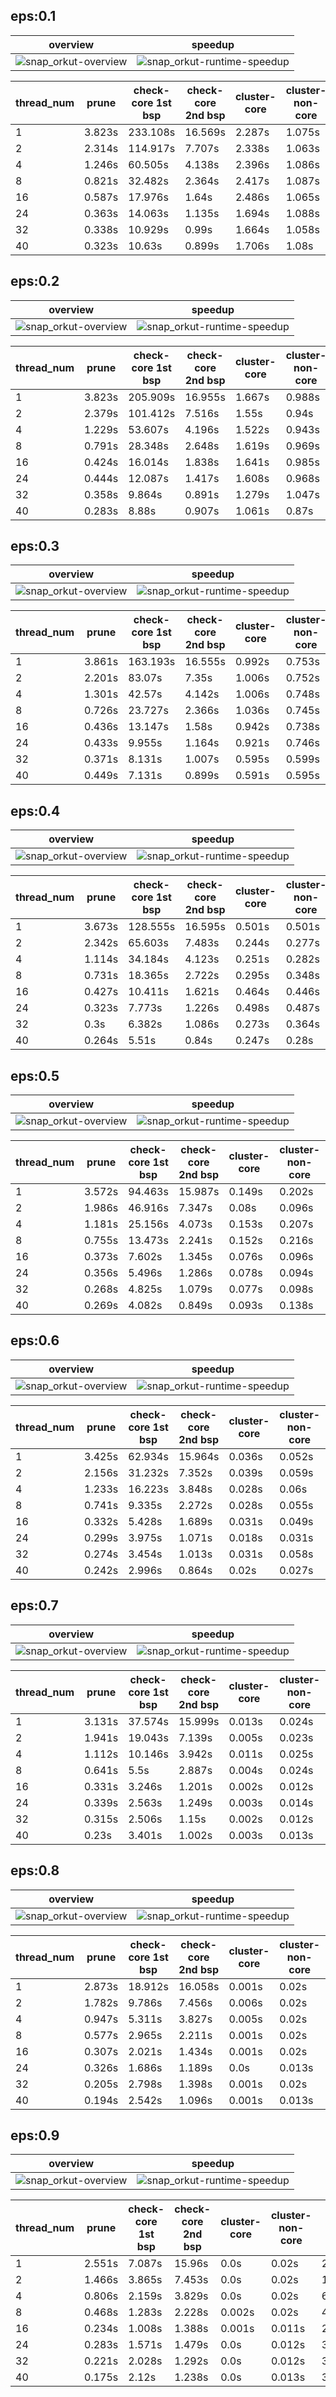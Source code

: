 ## eps:0.1

overview | speedup
--- | ---
![snap_orkut-overview](../../figures/scalability_robust/snap_orkut-eps:0.1-min_pts:5-overview.png) | ![snap_orkut-runtime-speedup](../../figures/scalability_robust/snap_orkut-eps:0.1-min_pts:5-runtime-speedup.png)

thread_num | prune | check-core 1st bsp | check-core 2nd bsp | cluster-core | cluster-non-core | total | total speedup
--- | --- | --- | --- | --- | --- | --- | ---
1 | 3.823s | 233.108s | 16.569s | 2.287s | 1.075s | 256.863s | 1.000
2 | 2.314s | 114.917s | 7.707s | 2.338s | 1.063s | 128.341s | 2.001
4 | 1.246s | 60.505s | 4.138s | 2.396s | 1.086s | 69.373s | 3.703
8 | 0.821s | 32.482s | 2.364s | 2.417s | 1.087s | 39.172s | 6.557
16 | 0.587s | 17.976s | 1.64s | 2.486s | 1.065s | 23.756s | 10.813
24 | 0.363s | 14.063s | 1.135s | 1.694s | 1.088s | 18.346s | 14.001
32 | 0.338s | 10.929s | 0.99s | 1.664s | 1.058s | 14.982s | 17.145
40 | 0.323s | 10.63s | 0.899s | 1.706s | 1.08s | 14.641s | 17.544

## eps:0.2

overview | speedup
--- | ---
![snap_orkut-overview](../../figures/scalability_robust/snap_orkut-eps:0.2-min_pts:5-overview.png) | ![snap_orkut-runtime-speedup](../../figures/scalability_robust/snap_orkut-eps:0.2-min_pts:5-runtime-speedup.png)

thread_num | prune | check-core 1st bsp | check-core 2nd bsp | cluster-core | cluster-non-core | total | total speedup
--- | --- | --- | --- | --- | --- | --- | ---
1 | 3.823s | 205.909s | 16.955s | 1.667s | 0.988s | 229.347s | 1.000
2 | 2.379s | 101.412s | 7.516s | 1.55s | 0.94s | 113.799s | 2.015
4 | 1.229s | 53.607s | 4.196s | 1.522s | 0.943s | 61.499s | 3.729
8 | 0.791s | 28.348s | 2.648s | 1.619s | 0.969s | 34.377s | 6.672
16 | 0.424s | 16.014s | 1.838s | 1.641s | 0.985s | 20.903s | 10.972
24 | 0.444s | 12.087s | 1.417s | 1.608s | 0.968s | 16.527s | 13.877
32 | 0.358s | 9.864s | 0.891s | 1.279s | 1.047s | 13.441s | 17.063
40 | 0.283s | 8.88s | 0.907s | 1.061s | 0.87s | 12.001s | 19.111

## eps:0.3

overview | speedup
--- | ---
![snap_orkut-overview](../../figures/scalability_robust/snap_orkut-eps:0.3-min_pts:5-overview.png) | ![snap_orkut-runtime-speedup](../../figures/scalability_robust/snap_orkut-eps:0.3-min_pts:5-runtime-speedup.png)

thread_num | prune | check-core 1st bsp | check-core 2nd bsp | cluster-core | cluster-non-core | total | total speedup
--- | --- | --- | --- | --- | --- | --- | ---
1 | 3.861s | 163.193s | 16.555s | 0.992s | 0.753s | 185.356s | 1.000
2 | 2.201s | 83.07s | 7.35s | 1.006s | 0.752s | 94.381s | 1.964
4 | 1.301s | 42.57s | 4.142s | 1.006s | 0.748s | 49.77s | 3.724
8 | 0.726s | 23.727s | 2.366s | 1.036s | 0.745s | 28.601s | 6.481
16 | 0.436s | 13.147s | 1.58s | 0.942s | 0.738s | 16.845s | 11.004
24 | 0.433s | 9.955s | 1.164s | 0.921s | 0.746s | 13.221s | 14.020
32 | 0.371s | 8.131s | 1.007s | 0.595s | 0.599s | 10.706s | 17.313
40 | 0.449s | 7.131s | 0.899s | 0.591s | 0.595s | 9.666s | 19.176

## eps:0.4

overview | speedup
--- | ---
![snap_orkut-overview](../../figures/scalability_robust/snap_orkut-eps:0.4-min_pts:5-overview.png) | ![snap_orkut-runtime-speedup](../../figures/scalability_robust/snap_orkut-eps:0.4-min_pts:5-runtime-speedup.png)

thread_num | prune | check-core 1st bsp | check-core 2nd bsp | cluster-core | cluster-non-core | total | total speedup
--- | --- | --- | --- | --- | --- | --- | ---
1 | 3.673s | 128.555s | 16.595s | 0.501s | 0.501s | 149.832s | 1.000
2 | 2.342s | 65.603s | 7.483s | 0.244s | 0.277s | 75.954s | 1.973
4 | 1.114s | 34.184s | 4.123s | 0.251s | 0.282s | 39.956s | 3.750
8 | 0.731s | 18.365s | 2.722s | 0.295s | 0.348s | 22.464s | 6.670
16 | 0.427s | 10.411s | 1.621s | 0.464s | 0.446s | 13.371s | 11.206
24 | 0.323s | 7.773s | 1.226s | 0.498s | 0.487s | 10.309s | 14.534
32 | 0.3s | 6.382s | 1.086s | 0.273s | 0.364s | 8.407s | 17.822
40 | 0.264s | 5.51s | 0.84s | 0.247s | 0.28s | 7.143s | 20.976

## eps:0.5

overview | speedup
--- | ---
![snap_orkut-overview](../../figures/scalability_robust/snap_orkut-eps:0.5-min_pts:5-overview.png) | ![snap_orkut-runtime-speedup](../../figures/scalability_robust/snap_orkut-eps:0.5-min_pts:5-runtime-speedup.png)

thread_num | prune | check-core 1st bsp | check-core 2nd bsp | cluster-core | cluster-non-core | total | total speedup
--- | --- | --- | --- | --- | --- | --- | ---
1 | 3.572s | 94.463s | 15.987s | 0.149s | 0.202s | 114.375s | 1.000
2 | 1.986s | 46.916s | 7.347s | 0.08s | 0.096s | 56.427s | 2.027
4 | 1.181s | 25.156s | 4.073s | 0.153s | 0.207s | 30.773s | 3.717
8 | 0.755s | 13.473s | 2.241s | 0.152s | 0.216s | 16.84s | 6.792
16 | 0.373s | 7.602s | 1.345s | 0.076s | 0.096s | 9.494s | 12.047
24 | 0.356s | 5.496s | 1.286s | 0.078s | 0.094s | 7.312s | 15.642
32 | 0.268s | 4.825s | 1.079s | 0.077s | 0.098s | 6.348s | 18.017
40 | 0.269s | 4.082s | 0.849s | 0.093s | 0.138s | 5.433s | 21.052

## eps:0.6

overview | speedup
--- | ---
![snap_orkut-overview](../../figures/scalability_robust/snap_orkut-eps:0.6-min_pts:5-overview.png) | ![snap_orkut-runtime-speedup](../../figures/scalability_robust/snap_orkut-eps:0.6-min_pts:5-runtime-speedup.png)

thread_num | prune | check-core 1st bsp | check-core 2nd bsp | cluster-core | cluster-non-core | total | total speedup
--- | --- | --- | --- | --- | --- | --- | ---
1 | 3.425s | 62.934s | 15.964s | 0.036s | 0.052s | 82.413s | 1.000
2 | 2.156s | 31.232s | 7.352s | 0.039s | 0.059s | 40.84s | 2.018
4 | 1.233s | 16.223s | 3.848s | 0.028s | 0.06s | 21.394s | 3.852
8 | 0.741s | 9.335s | 2.272s | 0.028s | 0.055s | 12.433s | 6.629
16 | 0.332s | 5.428s | 1.689s | 0.031s | 0.049s | 7.532s | 10.942
24 | 0.299s | 3.975s | 1.071s | 0.018s | 0.031s | 5.395s | 15.276
32 | 0.274s | 3.454s | 1.013s | 0.031s | 0.058s | 4.833s | 17.052
40 | 0.242s | 2.996s | 0.864s | 0.02s | 0.027s | 4.152s | 19.849

## eps:0.7

overview | speedup
--- | ---
![snap_orkut-overview](../../figures/scalability_robust/snap_orkut-eps:0.7-min_pts:5-overview.png) | ![snap_orkut-runtime-speedup](../../figures/scalability_robust/snap_orkut-eps:0.7-min_pts:5-runtime-speedup.png)

thread_num | prune | check-core 1st bsp | check-core 2nd bsp | cluster-core | cluster-non-core | total | total speedup
--- | --- | --- | --- | --- | --- | --- | ---
1 | 3.131s | 37.574s | 15.999s | 0.013s | 0.024s | 56.743s | 1.000
2 | 1.941s | 19.043s | 7.139s | 0.005s | 0.023s | 28.153s | 2.016
4 | 1.112s | 10.146s | 3.942s | 0.011s | 0.025s | 15.237s | 3.724
8 | 0.641s | 5.5s | 2.887s | 0.004s | 0.024s | 9.057s | 6.265
16 | 0.331s | 3.246s | 1.201s | 0.002s | 0.012s | 4.794s | 11.836
24 | 0.339s | 2.563s | 1.249s | 0.003s | 0.014s | 4.17s | 13.607
32 | 0.315s | 2.506s | 1.15s | 0.002s | 0.012s | 3.987s | 14.232
40 | 0.23s | 3.401s | 1.002s | 0.003s | 0.013s | 4.652s | 12.198

## eps:0.8

overview | speedup
--- | ---
![snap_orkut-overview](../../figures/scalability_robust/snap_orkut-eps:0.8-min_pts:5-overview.png) | ![snap_orkut-runtime-speedup](../../figures/scalability_robust/snap_orkut-eps:0.8-min_pts:5-runtime-speedup.png)

thread_num | prune | check-core 1st bsp | check-core 2nd bsp | cluster-core | cluster-non-core | total | total speedup
--- | --- | --- | --- | --- | --- | --- | ---
1 | 2.873s | 18.912s | 16.058s | 0.001s | 0.02s | 37.866s | 1.000
2 | 1.782s | 9.786s | 7.456s | 0.006s | 0.02s | 19.052s | 1.988
4 | 0.947s | 5.311s | 3.827s | 0.005s | 0.02s | 10.111s | 3.745
8 | 0.577s | 2.965s | 2.211s | 0.001s | 0.02s | 5.776s | 6.556
16 | 0.307s | 2.021s | 1.434s | 0.001s | 0.02s | 3.786s | 10.002
24 | 0.326s | 1.686s | 1.189s | 0.0s | 0.013s | 3.216s | 11.774
32 | 0.205s | 2.798s | 1.398s | 0.001s | 0.02s | 4.424s | 8.559
40 | 0.194s | 2.542s | 1.096s | 0.001s | 0.013s | 3.847s | 9.843

## eps:0.9

overview | speedup
--- | ---
![snap_orkut-overview](../../figures/scalability_robust/snap_orkut-eps:0.9-min_pts:5-overview.png) | ![snap_orkut-runtime-speedup](../../figures/scalability_robust/snap_orkut-eps:0.9-min_pts:5-runtime-speedup.png)

thread_num | prune | check-core 1st bsp | check-core 2nd bsp | cluster-core | cluster-non-core | total | total speedup
--- | --- | --- | --- | --- | --- | --- | ---
1 | 2.551s | 7.087s | 15.96s | 0.0s | 0.02s | 25.621s | 1.000
2 | 1.466s | 3.865s | 7.453s | 0.0s | 0.02s | 12.806s | 2.001
4 | 0.806s | 2.159s | 3.829s | 0.0s | 0.02s | 6.817s | 3.758
8 | 0.468s | 1.283s | 2.228s | 0.002s | 0.02s | 4.002s | 6.402
16 | 0.234s | 1.008s | 1.388s | 0.001s | 0.011s | 2.644s | 9.690
24 | 0.283s | 1.571s | 1.479s | 0.0s | 0.012s | 3.347s | 7.655
32 | 0.221s | 2.028s | 1.292s | 0.0s | 0.012s | 3.555s | 7.207
40 | 0.175s | 2.12s | 1.238s | 0.0s | 0.013s | 3.548s | 7.221

